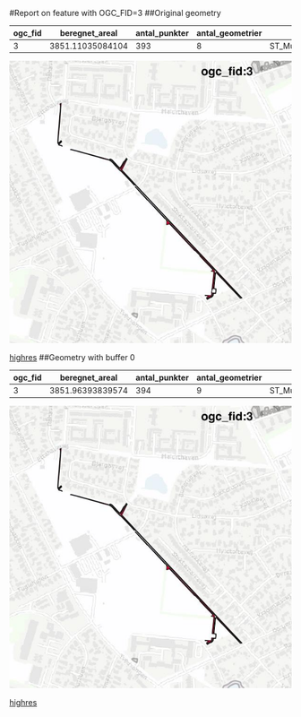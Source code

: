 #Report on feature with OGC_FID=3
##Original geometry



| ogc_fid |  beregnet_areal  | antal_punkter | antal_geometrier |      type       |
|---------|------------------|---------------|------------------|-----------------|
|       3 | 3851.11035084104 |           393 |                8 | ST_MultiPolygon|
![geom](../images/3_invalid.jpg)


[highres](https://raw.githubusercontent.com/Septima/herlev/master/images/3_invalid_highres.jpg)
##Geometry with buffer 0



| ogc_fid |  beregnet_areal  | antal_punkter | antal_geometrier |      type       |
|---------|------------------|---------------|------------------|-----------------|
|       3 | 3851.96393839574 |           394 |                9 | ST_MultiPolygon|
![geom](../images/3_buffer0.jpg)


[highres](https://raw.githubusercontent.com/Septima/herlev/master/images/3_buffer0_highres.jpg)
